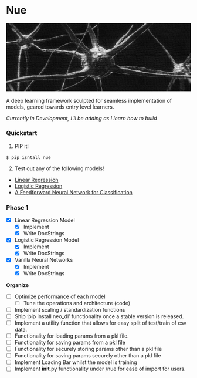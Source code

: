 # Nue

<img src='images/neuron.png'>

A deep learning framework sculpted for seamless implementation of models, geared towards entry level learners.

_Currently in Development, I'll be adding as I learn how to build_

### Quickstart

1. PIP it!

```
$ pip isntall nue
```

2. Test out any of the following models!

- [Linear Regression](https://vxnuaj.github.io/nue/models.html#models-linreg)
- [Logistic Regression](https://vxnuaj.github.io/nue/models.html#models-logreg)
- [A Feedforward Neural Network for Classification](https://vxnuaj.github.io/nue/models.html#models-nn)

### **Phase 1**

- [X]  Linear Regression Model
    - [x]  Implement
    - [X]  Write DocStrings
- [X]  Logistic Regression Model
    - [X]  Implement
    - [X]  Write DocStrings
- [X]  Vanilla Neural Networks
    - [X]  Implement
    - [X]  Write DocStrings

**Organize**

- [ ]  Optimize performance of each model
    - [ ]  Tune the operations and architecture (code)
- [ ]  Implement scaling / standardization functions
- [ ]  Ship ‘pip install neo_dl’ functionality once a stable version is released.
- [ ]  Implement a utility function that allows for easy split of test/train of csv data.
- [ ]  Functionality for loading params from a pkl file.
- [ ]  Functionality for saving params from a pkl file
- [ ]  Functionality for securely storing params other than a pkl file
- [ ]  Functionality for saving params securely other than a pkl file
- [ ]  Implement Loading Bar whilst the model is training
- [ ]  Implement __init__.py functionality under /nue for ease of import for users.